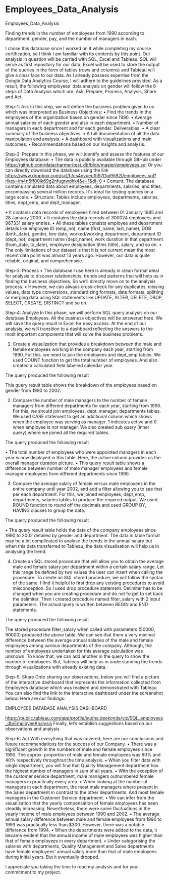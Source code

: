 # Employees_Data_Analysis
Employees_Data_Analysis

Finding trends in the number of employees from 1990 according to department, gender, pay, and the number of managers in each.

 

I chose this database since I worked on it while completing my course certification, so I think I am familiar with its contents by this point.
Our analysis in question will be carried with SQL, Excel and Tableau. SQL will serve as first repository for our data, Excel will be used to store the output of the queries in the form of tables (rows and columns) and Tableau will give a clear face to our data. 
As I already possess expertise from the Google Data Analytics Course, I will adhere to the guidelines provided. As a result, the following employees’ data analysis on gender will follow the 6 steps of Data Analysis which are: Ask, Prepare, Process, Analysis, Share and Act.

Step-1: Ask
In this step, we will define the business problem given to us which was interpreted as 
Business Objectives:
•	Find the trends in the employees of the organization based on gender since 1990.
•	Average annual salaries of each gender and also in each department.
•	Number of managers in each department and for each gender.
Deliverables:
•	A clear summary of the business objectives.
•	A full documentation of all the data manipulation and analysis.
•	A dashboard with visualizations and main outcomes.
•	Recommendations based on our insights and analysis.

Step-2: Prepare
In this phase, we will identify and assess the features of our Employees database:
•	The data is publicly available through GitHub under https://github.com/datacharmer/test_db/blob/master/employees.sql
Or you can directly download the database using the link https://www.dropbox.com/scl/fi/cs4nvueufh97f1oi9592t/employees.sql?rlkey=im4n5ff00ik69g2nfugrwdhk4&e=1&dl=0
•	Content:
The database contains simulated data about employees, departments, salaries, and titles, encompassing several million records. It's ideal for testing queries on a large scale.
•	Structure:
Tables include employees, departments, salaries, titles, dept_emp, and dept_manager.


 



•	It contains data records of employees hired between 01 January 1985 and 28 January 2000.
•	It contains the data records of 300024 employees and 967331 salary entries.
•	All these tables consists employee and department details like employee ID (emp_no), name (first_name, last_name), DOB (birth_date), gender, hire date, worked/working department, department ID (dept_no), department name (dept_name), work duration in that department (from_date, to_date), employee designation titles (title), salary, and so on. 
•	The only limitations of our dataset is that it is not current mean the most recent data point was almost 13 years ago. However, our data is quite reliable, original, and comprehensive. 

Step-3: Process
•	The database I use here is already in clean format ideal for analysis to discover relationships, trends and patterns that will help us in finding the business objectives. So we’ll directly move on to the analysis process.
•	However, we can always cross-check for any duplicates, missing values, data type conversions, standardizing formats, date formats, splitting or merging data using SQL statements like UPDATE, ALTER, DELETE, DROP, SELECT, CREATE, DISTINCT and so on.

Step-4: Analyze
In this phase, we will perform SQL query analysis on our database Employees. All the business objectives will be answered here. We will save the query result in Excel for easy access. At the end of our analysis, we will transition to a dashboard reflecting the answers to the most important components that will solve the business problems.
1.	Create a visualization that provides a breakdown between the male and female employees working in the company each year, starting from 1990. 
For this, we need to join the employees and dept_emp tables. We used COUNT function to get the total number of employees. And also created a calculated field labelled calendar year.

 
The query produced the following result
 

This query result table shows the breakdown of the employees based on gender from 1990 to 2002. 

2.	Compare the number of male managers to the number of female managers from different departments for each year, starting from 1990.
For this, we should join employees, dept_manager, departments tables. We used CASE statement to get an additional column which shows when the employee was serving as manager. 1 indicates active and 0 when employee is not manager. We also created sub query (inner query) where we joined all the required tables.

 

The query produced the following result

 

•	The total number of employees who were appointed managers in each year is now displayed in this table. Here, the active column provides us the overall manager duration picture.
•	This query result table shows a difference between number of male manager employees and female manager employees from different departments since 1990. 


3.	Compare the average salary of female versus male employees in the entire company until year 2002, and add a filter allowing you to see that per each department.
For this, we joined employees, dept_emp, departments, salaries tables to produce the required output. We used ROUND function to round off the decimals and used GROUP BY, HAVING clauses to group the data. 

 
The query produced the following result

 
•	The query result table holds the data of the company employees since 1990 to 2002 detailed by gender and department. The data in table format may be a bit complicated to analyse the trends in the annual salary but when this data transferred to Tableau, the data visualisation will help us in analysing the trend. 

4.	Create an SQL stored procedure that will allow you to obtain the average male and female salary per department within a certain salary range. Let this range be defined by two values the user can insert when calling the procedure.
To create an SQL stored procedure, we will follow the syntax of the same. I find it helpful to first drop any existing procedures to avoid misconception. So I used drop procedure statement. Delimiter has to be changed when you are creating procedure and do not forget to set back the delimiter. Then I created procedure named filter_salary with 2 input parameters. The actual query is written between BEGIN and END statements.

 

The query produced the following result

 
The stored procedure filter_salary when called with parameters (50000, 90000) produced the above table. We can see that there a very minimal difference between the average annual salaries of the male and female employees among various departments of the company. Although, the number of employees undertaken for this average calculation was unknown. To know that, we can add another in the query to show the number of employees. But, Tableau will help us in understanding the trends through visualizations with already existing data.

Step-5: Share
Onto sharing our observations, below you will find a picture of the interactive dashboard that represents the information collected from Employees database which was realised and demonstrated with Tableau.
You can also find the link to the interactive dashboard under the screenshot below. 
Here are our findings:

 
EMPLOYEES DATABASE ANALYSIS DASHBOARD

https://public.tableau.com/app/profile/sudha.deekonda/viz/SQL_employees_db/EmployeeAnalysis
Finally, let’s establish suggestions based on our observations and analysis

Step-6: Act
With everything that was covered, here are our conclusions and future recommendations for the success of our Company.
•	There was a significant growth in the numbers of male and female employees since 1990. The approx. proportion of male and female employees was 60% and 40% respectively throughout the time analysis.
•	When you filter data with single department, you will find that Quality Management department has the highest number of managers in sum of all years.
•	With the exception of the customer service department, male managers outnumbered female managers in practically every area.
•	When looking at the number of managers in each department, the most male managers where present in the Sales department in contrast to the other departments. And most female managers in the Customer Service department.
•	We can infer from the visualization that the yearly compensation of female employees has been steadily increasing. Nevertheless, there were some fluctuations in the yearly income of male employees between 1990 and 2002.
•	The average annual salary difference between male and female employees from 1990 to 1993 was practically less than $300. However, there was a notable difference from 1994. 
•	When the departments were added to the data, it became evident that the annual income of male employees was higher than that of female employees in every department.
•	Under categorising the salaries with departments, Quality Management and Sales departments have female employees’ annual salary more than that of male employees during initial years. But it eventually dropped.

I appreciate you taking the time to read my analysis and for your commitment to my project.


